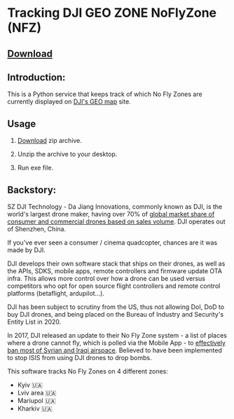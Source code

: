 # Tracking DJI GEO ZONE NoFlyZone (NFZ)

## [Download]()

## Introduction:

This is a Python service that keeps track of which No Fly Zones are currently displayed on [DJI's GEO map](https://www.dji.com/es/flysafe/geo-map) site.

## Usage

1) [Download](https://github.com/KonradIT/dji-nfz-tracker) zip archive. <br>

2) Unzip the archive to your desktop. <br>

3) Run exe file. <br>


## Backstory:

SZ DJI Technology - Da Jiang Innovations, commonly known as DJI, is the world's largest drone maker, having over 70% of [global market share of consumer and commercial drones based on sales volume](https://www.statista.com/statistics/1254982/global-market-share-of-drone-manufacturers/). DJI operates out of Shenzhen, China.

If you've ever seen a consumer / cinema quadcopter, chances are it was made by DJI.

DJI develops their own software stack that ships on their drones, as well as the APIs, SDKS, mobile apps, remote controllers and firmware update OTA infra. This allows more control over how a drone can be used versus competitors who opt for open source flight controllers and remote control platforms (betaflight, ardupilot...).

DJI has been subject to scrutiny from the US, thus not allowing DoI, DoD to buy DJI drones, and being placed on the Bureau of Industry and Security's Entity List in 2020.

In 2017, DJI released an update to their No Fly Zone system - a list of places where a drone cannot fly, which is polled via the Mobile App - to [effectively ban most of Syrian and Iraqi airspace](https://www.theregister.com/2017/04/26/dji_drone_geofencing_iraq_syria/). Believed to have been implemented to stop ISIS from using DJI drones to drop bombs. 

This software tracks No Fly Zones on 4 different zones:

- Kyiv 🇺🇦
- Lviv area 🇺🇦
- Mariupol 🇺🇦
- Kharkiv 🇺🇦
